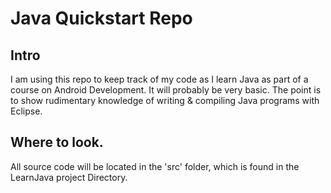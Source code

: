 # Java Quickstart Repo

## Intro
I am using this repo to keep track of my code as I learn Java as part of a course on Android Development. 
It will probably be very basic. The point is to show rudimentary knowledge of writing & compiling Java programs with Eclipse.

## Where to look.
All source code will be located in the 'src' folder, which is found in the LearnJava project Directory.
